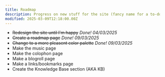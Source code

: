 ```yaml
---
title: Roadmap
description: Progress on new stuff for the site (fancy name for a to-do list)
modified: 2025-03-09T12:18:00.00Z
---
```


- ~~Redesign the site until I'm happy~~ _Done! 04/03/2025_
- ~~Create a roadmap page~~ _Done! 09/03/2025_
- ~~Change to a more pleasent color palette~~ _Done! 09/03/2025_
- Make the music page
- Make the colophon page
- Make a blogroll page
- Make a links/bookmarks page
- Create the Knowledge Base section (AKA KB)
